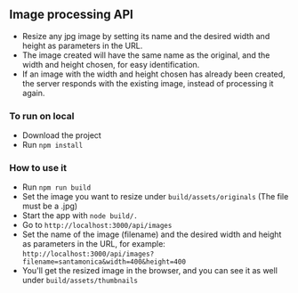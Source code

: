 ## Image processing API
- Resize any jpg image by setting its name and the desired width and height as parameters in the URL.
- The image created will have the same name as the original, and the width and height chosen, for easy identification.
- If an image with the width and height chosen has already been created, the server responds with the existing image, instead of processing it again.

### To run on local
- Download the project
- Run ```npm install```

### How to use it
- Run ```npm run build```
- Set the image you want to resize under ```build/assets/originals``` (The file must be a .jpg)
- Start the app with ```node build/.```
- Go to ```http://localhost:3000/api/images```
- Set the name of the image (filename) and the desired width and height as parameters in the URL, for example: ```http://localhost:3000/api/images?filename=santamonica&width=400&height=400```
- You'll get the resized image in the browser, and you can see it as well under ```build/assets/thumbnails```